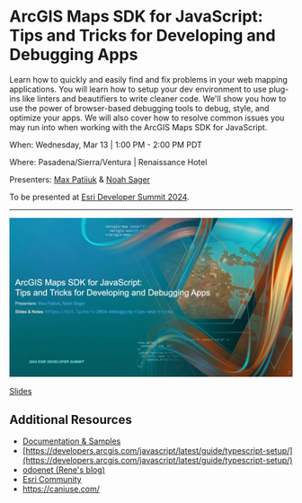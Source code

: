 # ArcGIS Maps SDK for JavaScript: Tips and Tricks for Developing and Debugging Apps

Learn how to quickly and easily find and fix problems in your web mapping
applications. You will learn how to setup your dev environment to use plug-ins
like linters and beautifiers to write cleaner code. We'll show you how to use
the power of browser-based debugging tools to debug, style, and optimize your
apps. We will also cover how to resolve common issues you may run into when
working with the ArcGIS Maps SDK for JavaScript.

When: Wednesday, Mar 13 | 1:00 PM - 2:00 PM PDT

Where: Pasadena/Sierra/Ventura | Renaissance Hotel

Presenters: [Max Patiiuk](https://github.com/maxpatiiuk) &
[Noah Sager](https://github.com/NoashX)

To be presented at
[Esri Developer Summit 2024](https://registration.esri.com/flow/esri/24epcdev/deveventportal/page/detailed-agenda/session/1699140833904001GY0R).

---

[![](./header-slide.webp)](https://github.com/banuelosj/DevSummit-presentation/blob/main/2024/debugging-tips-and-tricks/slides.pdf?raw=true)

[Slides](https://github.com/banuelosj/DevSummit-presentation/blob/main/2024/debugging-tips-and-tricks/slides.pdf?raw=true)

## Additional Resources

- [Documentation & Samples](https://developers.arcgis.com/javascript/)
- [https://developers.arcgis.com/javascript/latest/guide/typescript-setup/](https://developers.arcgis.com/javascript/latest/guide/typescript-setup/)
- [odoenet (Rene's blog)](https://odoe.net/blog)
- [Esri Community](https://community.esri.com/t5/arcgis-api-for-javascript/ct-p/arcgis-api-for-javascript)
- https://caniuse.com/
